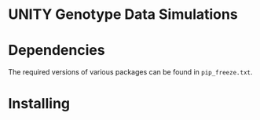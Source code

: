 # UNITY Genotype Data Simulations

# Dependencies

The required versions of various packages can be found in ```pip_freeze.txt```. 

# Installing


